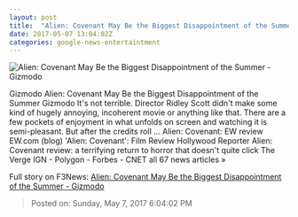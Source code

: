 ```yaml
---
layout: post
title:  "Alien: Covenant May Be the Biggest Disappointment of the Summer - Gizmodo"
date: 2017-05-07 13:04:02Z
categories: google-news-entertaintment
---
```


![Alien: Covenant May Be the Biggest Disappointment of the Summer - Gizmodo](https://i.kinja-img.com/gawker-media/image/upload/s--OOVn89Pf--/c_fill,fl_progressive,g_center,h_450,q_80,w_800/dnsgpmnfkaw6zceh6471.jpg)

Gizmodo Alien: Covenant May Be the Biggest Disappointment of the Summer Gizmodo It's not terrible. Director Ridley Scott didn't make some kind of hugely annoying, incoherent movie or anything like that. There are a few pockets of enjoyment in what unfolds on screen and watching it is semi-pleasant. But after the credits roll ... Alien: Covenant: EW review EW.com (blog) 'Alien: Covenant': Film Review Hollywood Reporter Alien: Covenant review: a terrifying return to horror that doesn't quite click The Verge IGN - Polygon - Forbes - CNET all 67 news articles »


Full story on F3News: [Alien: Covenant May Be the Biggest Disappointment of the Summer - Gizmodo](http://www.f3nws.com/n/gunQd)

> Posted on: Sunday, May 7, 2017 6:04:02 PM
